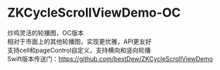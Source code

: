 # ZKCycleScrollViewDemo-OC
炒鸡灵活的轮播图，OC版本<br/>相对于市面上的其他轮播图，实现更优雅，API更友好<br/>支持cell和pageControl自定义，支持横向和竖向轮播<br/>Swift版本传送门：https://github.com/bestDew/ZKCycleScrollViewDemo
